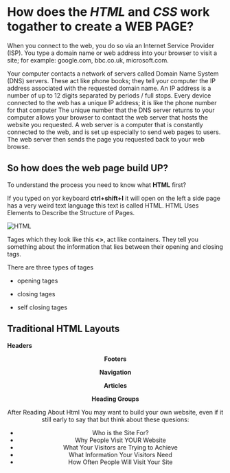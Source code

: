 # **How does the _HTML_ and _CSS_ work togather to create a WEB PAGE**?

When you connect to the web, you do so via an Internet Service Provider (ISP). You type a domain name or web address into your browser to visit a site; for example: google.com, bbc.co.uk, microsoft.com.

Your computer contacts a network of servers called Domain Name System (DNS) servers. 
These act like phone books; they tell your computer the IP address associated with the requested domain name. 
An IP address is a number of up to 12 digits separated by periods / full stops. Every device connected to the web has a unique IP address; it is like the phone number for that computer
The unique number that the DNS server returns to your computer allows your browser to contact the web server that hosts the website you requested. 
A web server is a computer that is constantly connected to the web, and is set up especially to send web pages to users.
The web server then sends the page you requested back to your web browse.

## So how does the web page build UP?

To understand the process you need to know what **HTML** first?

If you typed on yor keyboard **ctrl+shift+I** it will open on the left a side page has a very weird text language this text is called HTML. HTML Uses Elements
to Describe the Structure of Pages. 

![HTML](https://www.mvps.net/docs/wp-content/uploads/2019/10/html2.png)

Tages which they look like this **<>**, act like containers. They tell you
something about the information that lies between their opening and closing tags.

There are three types of tages 
* opening tages <p>
* closing tages </p>
* self closing tages

## **Traditional HTML Layouts**

**Headers <header> 
Footers <footer>**

**Navigation <nav>**

**Articles <article>**

**Heading Groups <hgroup>**

After Reading About Html You may want to build your own website, even if it still early to  say that but think about these quesions:
* Who is the Site For?
* Why People Visit YOUR Website
* What Your Visitors are Trying to Achieve
* What Information Your Visitors Need
* How Often People Will Visit Your Site



